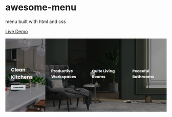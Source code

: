 # awesome-menu
menu built with html and css


[Live Demo](https://jef-awesome-menu.netlify.app/)

<img src="./images/capture.png" width="900px">
